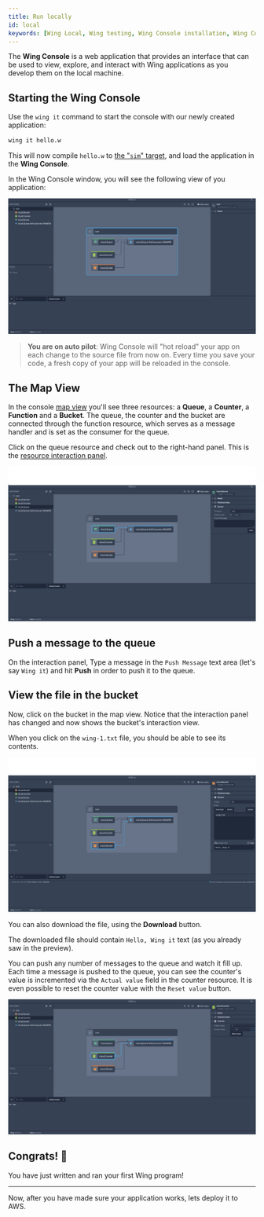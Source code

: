 ```yaml
---
title: Run locally
id: local
keywords: [Wing Local, Wing testing, Wing Console installation, Wing Console usage, Wing Console setup]
---
```


The **Wing Console** is a web application that provides an interface that can be used to view, explore, and interact with Wing applications as you develop them on the local machine.

## Starting the Wing Console

Use the `wing it` command to start the console with our newly created application:

```sh
wing it hello.w
```

This will now compile `hello.w` to [the "`sim`" target](../concepts/simulator),
and load the application in the **Wing Console**.

In the Wing Console window, you will see the following view of you application:

![Wing Console desktop application view](./console-app.png 'Wing Console')

> **You are on auto pilot**: Wing Console will "hot reload" your app on each change to 
> the source file from now on. Every time you save your code, a fresh copy of your
> app will be reloaded in the console.

## The Map View

In the console [map view](../06-tools/02-wing-console.md#map-view) you'll see three resources: a **Queue**, a **Counter**, a **Function** and a **Bucket**. The queue, the counter and the bucket are connected through the function resource, which serves as a message handler and is set as the consumer for the queue.

Click on the queue resource and check out to the right-hand panel. This is the [resource interaction panel](../tools/wing-console#interact-with-your-wing-application).

![Queue resource view in Wing Console](./console-queue.png 'Queue resource')

## Push a message to the queue

On the interaction panel, Type a message in the `Push Message` text area (let's say `Wing it`) and hit **Push** in order to push it to the queue.

## View the file in the bucket

Now, click on the bucket in the map view. Notice that the interaction panel has changed and now shows the bucket's interaction view.

When you click on the `wing-1.txt` file, you should be able to see its contents.

![Bucket resource view in Wing Console](./console-bucket-1.png 'Bucket resource')

You can also download the file, using the **Download** button.

The downloaded file should contain `Hello, Wing it` text (as you already saw in the preview).

You can push any number of messages to the queue and watch it fill up. Each time a message is pushed to the queue, you can see the counter's value is incremented via the `Actual value` field in the counter resource. It is even possible to reset the counter value with the `Reset value` button.

![Counter resource view in Wing Console](./console-counter.png 'Counter resource')

## Congrats! :clap:

You have just written and ran your first Wing program!

---

Now, after you have made sure your application works, lets deploy it to AWS.
